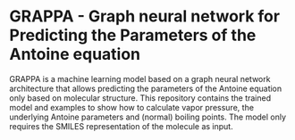 # GRAPPA - **Gra**ph neural network for **P**redicting the **P**arameters of the **A**ntoine equation

GRAPPA is a machine learning model based on a graph neural network architecture that allows predicting the parameters of the Antoine equation only based on molecular structure.
This repository contains the trained model and examples to show how to calculate vapor pressure, the underlying Antoine parameters and (normal) boiling points. The model only requires the SMILES representation of the molecule as input.

